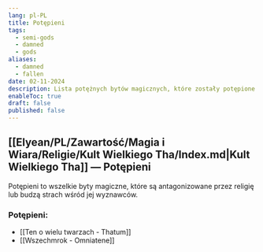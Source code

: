 ```yaml
---
lang: pl-PL
title: Potępieni
tags:
  - semi-gods
  - damned
  - gods
aliases:
  - damned
  - fallen
date: 02-11-2024
description: Lista potężnych bytów magicznych, które zostały potępione przez Kult Wielkiego Tha.
enableToc: true
draft: false
published: false
---
```

## [[Elyean/PL/Zawartość/Magia i Wiara/Religie/Kult Wielkiego Tha/Index.md|Kult Wielkiego Tha]] — Potępieni

Potępieni to wszelkie byty magiczne, które są antagonizowane przez religię lub budzą strach wśród jej wyznawców.

### Potępieni:
- [[Ten o wielu twarzach - Thatum]]
- [[Wszechmrok - Omniatene]]